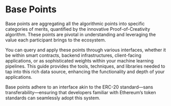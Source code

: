 # Base Points

Base points are aggregating all the algorithmic points into specific categories of merits, quantified by the innovative Proof-of-Creativity algorithm. These points are pivotal in understanding and leveraging the value each participant brings to the ecosystem.

You can query and apply these points through various interfaces, whether it be within smart contracts, backend infrastructures, client-facing applications, or as sophisticated weights within your machine learning pipelines. This guide provides the tools, techniques, and libraries needed to tap into this rich data source, enhancing the functionality and depth of your applications.

Base points adhere to an interface akin to the ERC-20 standard—sans transferability—ensuring that developers familiar with Ethereum’s token standards can seamlessly adopt this system.


